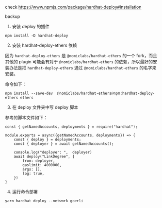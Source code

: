 
check https://www.npmjs.com/package/hardhat-deploy#installation

backup
1. 安装 deploy 的插件
```
npm install -D hardhat-deploy
```
2. 安装 hardhat-deploy-ethers 依赖

因为 `hardhat-deploy-ethers` 是 `@nomiclabs/hardhat-ethers` 的一个 fork，而且其他的 plugin 可能会有对于 `@nomiclabs/hardhat-ethers` 的依赖，所以最好的安装办法是把 `hardhat-deploy-ethers` 通过 `@nomiclabs/hardhat-ethers` 的名字来安装。

命令如下：
```
npm install --save-dev  @nomiclabs/hardhat-ethers@npm:hardhat-deploy-ethers ethers
```

3. 在 deploy 文件夹中写 deploy 脚本

参考的脚本文件如下：
```
const { getNamedAccounts, deployments } = require("hardhat");

module.exports = async({getNamedAccounts, deployments}) => {
    const { deploy } = deployments;
    const { deployer } = await getNamedAccounts();

    console.log("deployer: ",  deployer)
    await deploy("LinkDegree", {
        from: deployer,
        gaslimit: 4000000,
        args: [],
        log: true,
    })
}
```
4. 运行命令部署
```
yarn hardhat deploy --network goerli
```